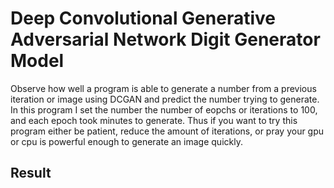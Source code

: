 # Deep Convolutional Generative Adversarial Network Digit Generator Model

Observe how well a program is able to generate a number from a previous iteration or image using DCGAN and predict the number trying to generate. In this program I set the number the number of eopchs or iterations to 100, and each epoch took minutes to generate. Thus if you want to try this program either be patient, reduce the amount of iterations, or pray your gpu or cpu is powerful enough to generate an image quickly. 

## Result
